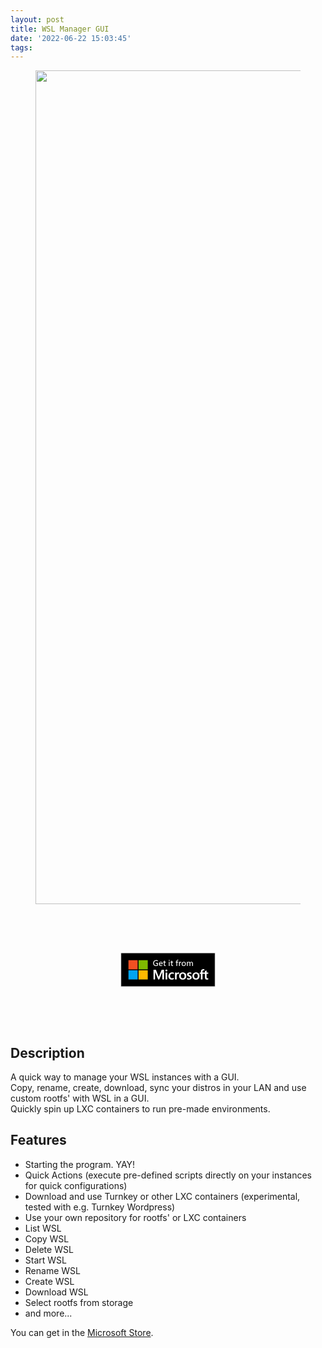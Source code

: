 ```yaml
---
layout: post
title: WSL Manager GUI
date: '2022-06-22 15:03:45'
tags:
---
```


<figure class="kg-card kg-image-card"><img src="/assets/imgs/2022/06/wsl_screen_whole_framed.png" class="kg-image" alt loading="lazy" width="2000" height="1334" srcset="/assets/imgs/size/w600/2022/06/wsl_screen_whole_framed.png 600w,/assets/imgs/size/w1000/2022/06/wsl_screen_whole_framed.png 1000w,/assets/imgs/size/w1600/2022/06/wsl_screen_whole_framed.png 1600w,/assets/imgs/2022/06/wsl_screen_whole_framed.png 2188w" sizes="(min-width: 720px) 720px"></figure>

<!--kg-card-begin: html-->
[<svg version="1.1" xmlns="http://www.w3.org/2000/svg" xmlns:xlink="http://www.w3.org/1999/xlink" x="0px" y="0px" viewbox="0 0 864 312" enable-background="new 0 0 864 312" xml:space="preserve" style="transform: scale(0.3)">
<g id="Layer_2">
	<rect x="2.3" y="2.3" width="859.5" height="307.5"></rect>
	<path fill="#D2D2D2" d="M4.5,4.5h855v303H4.5V4.5z M0,312h864V0H0V312z"></path>
	<g>
		<defs>
			<rect id="SVGID_1_" y="0" width="864" height="312"></rect>
		</defs>
		<clippath id="SVGID_2_">
			<use xlink:href="#SVGID_1_" overflow="visible"></use>
		</clippath>
	</g>
</g>
<g id="Layer_1">
	<rect x="70.5" y="68.6" fill="#F25022" width="83.8" height="83.8"></rect>
	<rect x="163" y="68.6" fill="#7FBA00" width="83.8" height="83.8"></rect>
	<rect x="70.5" y="161" fill="#00A4EF" width="83.8" height="83.8"></rect>
	<rect x="163" y="161" fill="#FFB900" width="83.8" height="83.8"></rect>
	<path fill="#FFFFFF" d="M408.3,163c0-2.5,0.9-4.5,2.7-6.2c1.8-1.7,3.9-2.5,6.4-2.5c2.6,0,4.8,0.9,6.5,2.6c1.7,1.7,2.6,3.8,2.6,6.1
		c0,2.4-0.9,4.5-2.7,6.1c-1.8,1.7-3.9,2.5-6.5,2.5c-2.6,0-4.7-0.8-6.5-2.5C409.2,167.4,408.3,165.4,408.3,163 M424.8,244.8h-14.9
		v-63.5h14.9V244.8z"></path>
	<path fill="#FFFFFF" d="M470.2,233.9c2.2,0,4.7-0.5,7.4-1.5c2.7-1,5.1-2.4,7.4-4.1v13.9c-2.4,1.4-5.1,2.4-8.1,3.1
		c-3,0.7-6.4,1.1-10,1.1c-9.3,0-16.9-3-22.8-8.9c-5.9-5.9-8.8-13.5-8.8-22.6c0-10.2,3-18.6,9-25.2c6-6.6,14.4-9.9,25.4-9.9
		c2.8,0,5.6,0.4,8.5,1.1c2.9,0.7,5.1,1.6,6.8,2.5v14.3c-2.3-1.7-4.7-3-7.1-3.9c-2.4-0.9-4.9-1.4-7.4-1.4c-5.9,0-10.6,1.9-14.3,5.7
		c-3.6,3.8-5.4,9-5.4,15.5c0,6.4,1.7,11.4,5.2,15C459.5,232.2,464.2,233.9,470.2,233.9"></path>
	<path fill="#FFFFFF" d="M527.5,180.3c1.2,0,2.3,0.1,3.2,0.2c0.9,0.2,1.8,0.4,2.4,0.6v15.1c-0.8-0.6-1.9-1.1-3.4-1.6
		c-1.5-0.5-3.3-0.8-5.5-0.8c-3.7,0-6.8,1.5-9.3,4.6c-2.5,3.1-3.8,7.8-3.8,14.3v32.1h-14.9v-63.5h14.9v10h0.2
		c1.4-3.5,3.4-6.2,6.2-8.1C520.3,181.3,523.6,180.3,527.5,180.3"></path>
	<path fill="#FFFFFF" d="M533.9,214c0-10.5,3-18.8,8.9-25c5.9-6.1,14.2-9.2,24.7-9.2c9.9,0,17.7,3,23.3,8.9
		c5.6,5.9,8.4,13.9,8.4,23.9c0,10.3-3,18.5-8.9,24.6c-5.9,6.1-14,9.1-24.2,9.1c-9.8,0-17.7-2.9-23.4-8.7
		C536.8,231.9,533.9,224,533.9,214 M549.5,213.5c0,6.6,1.5,11.7,4.5,15.2c3,3.5,7.3,5.2,12.9,5.2c5.4,0,9.6-1.7,12.4-5.2
		s4.3-8.7,4.3-15.6c0-6.8-1.5-12-4.4-15.5c-2.9-3.5-7.1-5.2-12.4-5.2c-5.5,0-9.7,1.8-12.8,5.5C551,201.6,549.5,206.7,549.5,213.5"></path>
	<path fill="#FFFFFF" d="M621.4,198c0,2.1,0.7,3.8,2,5c1.4,1.2,4.4,2.7,9,4.6c6,2.4,10.2,5.1,12.6,8.1c2.4,3,3.6,6.6,3.6,10.8
		c0,6-2.3,10.8-6.9,14.4c-4.6,3.6-10.8,5.4-18.6,5.4c-2.6,0-5.5-0.3-8.7-1c-3.2-0.6-5.9-1.5-8.1-2.4v-14.7c2.7,1.9,5.6,3.4,8.8,4.5
		c3.1,1.1,6,1.7,8.5,1.7c3.4,0,5.9-0.5,7.5-1.4c1.6-0.9,2.4-2.5,2.4-4.8c0-2.1-0.8-3.8-2.5-5.2c-1.7-1.4-4.8-3.1-9.5-4.9
		c-5.5-2.3-9.4-4.9-11.7-7.8c-2.3-2.9-3.5-6.6-3.5-11c0-5.7,2.3-10.4,6.8-14.1c4.5-3.7,10.4-5.5,17.7-5.5c2.2,0,4.7,0.2,7.5,0.7
		c2.8,0.5,5.1,1.1,6.9,1.9v14.2c-2-1.3-4.3-2.4-6.9-3.4c-2.6-0.9-5.3-1.4-7.8-1.4c-2.8,0-5.1,0.6-6.6,1.7
		C622.2,194.5,621.4,196.1,621.4,198"></path>
	<path fill="#FFFFFF" d="M655.2,214c0-10.5,3-18.8,8.9-25c5.9-6.1,14.2-9.2,24.7-9.2c9.9,0,17.7,3,23.3,8.9
		c5.6,5.9,8.4,13.9,8.4,23.9c0,10.3-3,18.5-8.9,24.6c-5.9,6.1-14,9.1-24.2,9.1c-9.8,0-17.7-2.9-23.4-8.7
		C658.1,231.9,655.2,224,655.2,214 M670.7,213.5c0,6.6,1.5,11.7,4.5,15.2c3,3.5,7.3,5.2,12.9,5.2c5.4,0,9.6-1.7,12.4-5.2
		s4.3-8.7,4.3-15.6c0-6.8-1.5-12-4.4-15.5s-7.1-5.2-12.4-5.2c-5.5,0-9.7,1.8-12.8,5.5C672.2,201.6,670.7,206.7,670.7,213.5"></path>
	<path fill="#FFFFFF" d="M769.8,193.6v32.6c0,6.8,1.6,11.8,4.7,15.2c3.1,3.4,7.9,5,14.2,5c2.1,0,4.3-0.2,6.5-0.7
		c2.2-0.5,3.8-0.9,4.7-1.5v-12.4c-0.9,0.6-2,1.1-3.2,1.5c-1.2,0.4-2.3,0.6-3.1,0.6c-3,0-5.3-0.8-6.7-2.4c-1.4-1.6-2.1-4.4-2.1-8.3
		v-29.7H800v-12.2h-15.1v-18.8l-15,4.6v14.3h-22.3v-7.7c0-3.8,0.8-6.7,2.5-8.7c1.7-2,4.1-2.9,7.2-2.9c1.6,0,3,0.2,4.3,0.6
		c1.2,0.4,2.1,0.8,2.6,1.1v-12.9c-1.1-0.4-2.3-0.6-3.7-0.8c-1.4-0.2-3-0.3-4.8-0.3c-6.8,0-12.4,2.1-16.7,6.4
		c-4.3,4.3-6.5,9.7-6.5,16.4v8.8h-10.6v12.2h10.6v51.3h15.1v-51.3H769.8z"></path>
	<polygon fill="#FFFFFF" points="395.5,156.2 395.5,244.8 380.1,244.8 380.1,175.4 379.9,175.4 352.4,244.8 342.2,244.8 314,175.4 
		313.8,175.4 313.8,244.8 299.6,244.8 299.6,156.2 321.6,156.2 347.1,221.9 347.5,221.9 374.4,156.2 "></polygon>
	<path fill="#FFFFFF" d="M340,117.9c-5.3,3-11.3,4.5-18,4.5c-5.1,0-9.6-1.1-13.6-3.4c-3.9-2.2-7-5.4-9.1-9.5
		c-2.1-4.1-3.2-8.7-3.2-13.8c0-5.4,1.2-10.3,3.5-14.5s5.6-7.6,9.9-10c4.3-2.4,9.1-3.6,14.5-3.6c2.7,0,5.4,0.3,8.1,0.8
		c2.7,0.5,4.9,1.2,6.6,2v8c-4-2.7-9.1-4-15.3-4c-3.7,0-7,0.9-10,2.7c-3,1.8-5.3,4.3-6.9,7.4c-1.6,3.2-2.4,6.8-2.4,10.8
		c0,6.3,1.7,11.3,5,15c3.3,3.7,7.9,5.5,13.7,5.5c3.7,0,7-0.7,9.8-2.2V99.9h-11.3v-6.6H340V117.9z"></path>
	<path fill="#FFFFFF" d="M383.1,104.6h-26.2c0.1,3.8,1.3,6.7,3.3,8.8c2.1,2,4.8,3.1,8.2,3.1c4.5,0,8.4-1.3,11.8-3.9v6.4
		c-1.5,1-3.4,1.9-5.7,2.5c-2.3,0.6-4.7,0.9-7.1,0.9c-5.7,0-10.2-1.7-13.3-5.1c-3.1-3.4-4.7-8.2-4.7-14.4c0-3.8,0.8-7.3,2.3-10.3
		c1.5-3.1,3.7-5.5,6.4-7.2c2.7-1.7,5.8-2.6,9.1-2.6c4.9,0,8.8,1.6,11.6,4.8c2.8,3.2,4.2,7.6,4.2,13.3V104.6z M375.8,98.9
		c0-3.3-0.8-5.8-2.3-7.5c-1.5-1.7-3.6-2.6-6.4-2.6c-2.5,0-4.7,0.9-6.6,2.7s-3,4.3-3.6,7.4H375.8z"></path>
	<path fill="#FFFFFF" d="M411.5,121.1c-0.7,0.4-1.6,0.7-2.9,0.9c-1.2,0.2-2.3,0.3-3.3,0.3c-7,0-10.5-3.9-10.5-11.6V89.7h-6.4v-6h6.4
		v-9l7.3-2.3v11.2h9.3v6h-9.3v19.8c0,2.5,0.4,4.3,1.2,5.3c0.8,1,2.2,1.5,4.3,1.5c1.4,0,2.7-0.4,3.8-1.2V121.1z"></path>
	<path fill="#FFFFFF" d="M447.7,70.3c0,1.2-0.4,2.2-1.3,3.1c-0.9,0.9-2,1.3-3.3,1.3c-1.3,0-2.4-0.4-3.3-1.3
		c-0.9-0.8-1.3-1.9-1.3-3.2c0-1.3,0.5-2.4,1.4-3.2c0.9-0.8,2-1.3,3.2-1.3c1.2,0,2.3,0.4,3.2,1.3C447.3,68,447.7,69,447.7,70.3
		 M446.7,121.5h-7.3V83.7h7.3V121.5z"></path>
	<path fill="#FFFFFF" d="M478.4,121.1c-0.7,0.4-1.6,0.7-2.9,0.9c-1.2,0.2-2.3,0.3-3.3,0.3c-7,0-10.5-3.9-10.5-11.6V89.7h-6.4v-6h6.4
		v-9l7.3-2.3v11.2h9.3v6h-9.3v19.8c0,2.5,0.4,4.3,1.2,5.3c0.8,1,2.2,1.5,4.3,1.5c1.4,0,2.7-0.4,3.8-1.2V121.1z"></path>
	<path fill="#FFFFFF" d="M526.2,71.7c-1.2-0.6-2.5-1-4-1c-4.1,0-6.1,2.5-6.1,7.5v5.4h8.6v6h-8.6v31.8h-7.3V89.7h-6.4v-6h6.4v-5.8
		c0-4,1.1-7.2,3.4-9.6c2.3-2.4,5.4-3.6,9.4-3.6c2,0,3.5,0.2,4.7,0.7V71.7z"></path>
	<path fill="#FFFFFF" d="M553.1,91c-0.4-0.3-1.2-0.6-2.2-0.9c-1-0.2-1.9-0.4-2.6-0.4c-2.6,0-4.7,1.2-6.3,3.5c-1.6,2.3-2.4,5.3-2.4,9
		v19.3h-7.3V83.7h7.3v7.6h0.2c0.8-2.6,2.1-4.6,3.8-6.1c1.7-1.5,3.7-2.2,5.9-2.2c1.5,0,2.7,0.2,3.5,0.5V91z"></path>
	<path fill="#FFFFFF" d="M594.8,102.4c0,6.1-1.8,11-5.3,14.6c-3.5,3.6-8.2,5.4-14,5.4c-5.7,0-10.3-1.8-13.7-5.3
		c-3.4-3.5-5.1-8.2-5.1-14.1c0-6.3,1.8-11.2,5.3-14.8c3.5-3.6,8.3-5.4,14.4-5.4c5.7,0,10.2,1.7,13.4,5.2
		C593.2,91.5,594.8,96.3,594.8,102.4 M587.3,102.6c0-4.5-1-7.9-2.9-10.2c-2-2.3-4.7-3.5-8.3-3.5c-3.6,0-6.5,1.2-8.6,3.7
		c-2.1,2.4-3.1,5.9-3.1,10.3c0,4.3,1,7.6,3.1,10c2.1,2.4,4.9,3.6,8.6,3.6c3.7,0,6.5-1.2,8.4-3.5
		C586.3,110.5,587.3,107.1,587.3,102.6"></path>
	<path fill="#FFFFFF" d="M660.1,121.5h-7.3V100c0-3.9-0.6-6.7-1.8-8.5c-1.2-1.8-3.3-2.6-6.2-2.6c-2.4,0-4.5,1.1-6.1,3.3
		c-1.7,2.2-2.5,4.9-2.5,7.9v21.4h-7.3V99.3c0-6.9-2.7-10.4-8-10.4c-2.5,0-4.6,1.1-6.2,3.2s-2.4,4.8-2.4,8.1v21.4h-7.3V83.7h7.3v5.9
		h0.1c2.7-4.6,6.7-6.8,11.8-6.8c2.4,0,4.6,0.7,6.6,2c1.9,1.3,3.3,3.2,4.2,5.6c1.5-2.6,3.2-4.5,5.3-5.8c2.1-1.2,4.5-1.9,7.3-1.9
		c8.3,0,12.4,5.1,12.4,15.4V121.5z"></path>
</g>
</svg>](https://www.microsoft.com/store/productId/9NWS9K95NMJB)
<!--kg-card-end: html--><!--kg-card-begin: markdown-->
## Description

A quick way to manage your WSL instances with a GUI.  
Copy, rename, create, download, sync your distros in your LAN and use custom rootfs' with WSL in a GUI.  
Quickly spin up LXC containers to run pre-made environments.

## Features

- Starting the program. YAY!
- Quick Actions (execute pre-defined scripts directly on your instances for quick configurations)
- Download and use Turnkey or other LXC containers (experimental, tested with e.g. Turnkey Wordpress)
- Use your own repository for rootfs' or LXC containers
- List WSL
- Copy WSL
- Delete WSL
- Start WSL
- Rename WSL
- Create WSL
- Download WSL
- Select rootfs from storage
- and more...
<!--kg-card-end: markdown-->

You can get in the [Microsoft Store](https://www.microsoft.com/store/productId/9NWS9K95NMJB).

